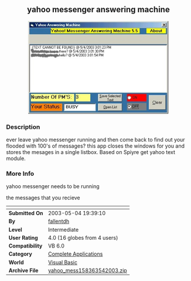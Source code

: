 ﻿<div align="center">

## yahoo messenger answering machine

<img src="PIC2003542155574298.JPG">
</div>

### Description

ever leave yahoo messenger running and then come back to find out your flooded with 100's of messages? this app closes the windows for you and stores the mesages in a single listbox. Based on Spiyre get yahoo text module.
 
### More Info
 
yahoo messenger needs to be running

the messages that you recieve


<span>             |<span>
---                |---
**Submitted On**   |2003-05-04 19:39:10
**By**             |[fallentdh](https://github.com/Planet-Source-Code/PSCIndex/blob/master/ByAuthor/fallentdh.md)
**Level**          |Intermediate
**User Rating**    |4.0 (16 globes from 4 users)
**Compatibility**  |VB 6\.0
**Category**       |[Complete Applications](https://github.com/Planet-Source-Code/PSCIndex/blob/master/ByCategory/complete-applications__1-27.md)
**World**          |[Visual Basic](https://github.com/Planet-Source-Code/PSCIndex/blob/master/ByWorld/visual-basic.md)
**Archive File**   |[yahoo\_mess158363542003\.zip](https://github.com/Planet-Source-Code/fallentdh-yahoo-messenger-answering-machine__1-45261/archive/master.zip)








